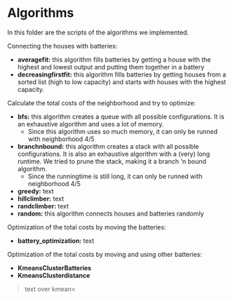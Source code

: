# Algorithms

In this folder are the scripts of the algorithms we implemented.

Connecting the houses with batteries:
* **averagefit:** this algorithm fills batteries by getting a house with the highest and lowest output and putting them together in a battery
* **decreasingfirstfit:** this algorithm fills batteries by getting houses from a sorted list (high to low capacity) and starts with houses with the highest capacity.

Calculate the total costs of the neighborhood and try to optimize:
* **bfs:** this algorithm creates a queue with all possible configurations. It is an exhaustive algorithm and uses a lot of memory.
    * Since this algorithm uses so much memory, it can only be runned with neighborhood 4/5
* **branchnbound:** this algorithm creates a stack with all possible configurations. It is also an exhaustive algorithm with a (very) long runtime. We tried to prune the stack, making it a branch 'n bound algorithm.
    * Since the runningtime is still long, it can only be runned with neighborhood 4/5
* **greedy:** text
* **hillclimber:** text
* **randclimber:** text
* **random:** this algorithm connects houses and batteries randomly

Optimization of the total costs by moving the batteries:
* **battery_optimization:** text

Optimization of the total costs by moving and using other batteries:
* **KmeansClusterBatteries**
* **KmeansClusterdistance**
>text over kmean<
